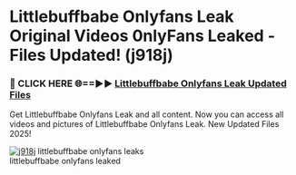 # Littlebuffbabe Onlyfans Leak Original Videos 0nlyFans Leaked - Files Updated! (j918j)

<h3>🔴 CLICK HERE 🌐==►► <a href="https://tinyurl.com/x26r9saj" rel="nofollow">Littlebuffbabe Onlyfans Leak Updated Files</a></h3>

Get Littlebuffbabe Onlyfans Leak and all content. Now you can access all videos and pictures of Littlebuffbabe Onlyfans Leak. New Updated Files 2025!

[![j918j](https://i.imgur.com/LkgZPqh.gif)](https://tinyurl.com/x26r9saj)
littlebuffbabe onlyfans leaks<br>
littlebuffbabe onlyfans leaked